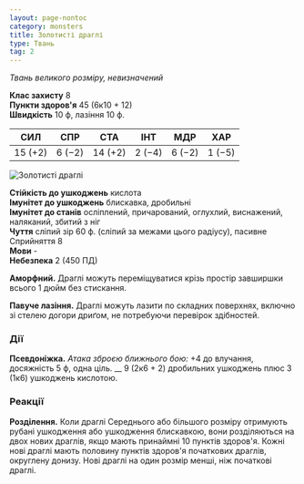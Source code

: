 ```yaml
---
layout: page-nontoc
category: monsters
title: Золотисті драглі
type: Твань
tag: 2
---
```


_Твань великого розміру, невизначений_

**Клас захисту** 8    
**Пункти здоров'я** 45 (6к10 + 12)    
**Швидкість** 10 ф, лазіння 10 ф.

| СИЛ     | СПР    | СТА     | ІНТ    | МДР    | ХАР    |
| ------- | ------ | ------- | ------ | ------ | ------ |
| 15 (+2) | 6 (−2) | 14 (+2) | 2 (−4) | 6 (−2) | 1 (−5) |

![Золотисті драглі](https://www.dndbeyond.com/avatars/thumbnails/30834/156/1000/1000/638063882689085149.png)

**Стійкість до ушкоджень** кислота    
**Імунітет до ушкоджень** блискавка, дробильні    
**Імунітет до станів** осліплений, причарований, оглухлий, виснажений, наляканий, збитий з ніг    
**Чуття** сліпий зір 60 ф. (сліпий за межами цього радіусу), пасивне Сприйняття 8    
**Мови** -    
**Небезпека** 2 (450 ПД)

**Аморфний.** Драглі можуть переміщуватися крізь простір завширшки всього 1 дюйм без стискання.    

**Павуче лазіння.** Драглі можуть лазити по складних поверхнях, включно зі стелею догори дриґом, не потребуючи перевірок здібностей.

### Дії
**Псевдоніжка.** _Атака зброєю ближнього бою:_ +4 до влучання, досяжність 5 ф, одна ціль. __ 9 (2к6 + 2) дробильних ушкоджень плюс 3 (1к6) ушкоджень кислотою.

### Реакції
**Розділення.** Коли драглі Середнього або більшого розміру отримують рубані ушкодження або ушкодження блискавкою, вони розділяються на двох нових драглів, якщо мають принаймні 10 пунктів здоров'я. Кожні нові драглі мають половину пунктів здоров'я початкових драглів, округлену донизу. Нові драглі на один розмір менші, ніж початкові драглі.

